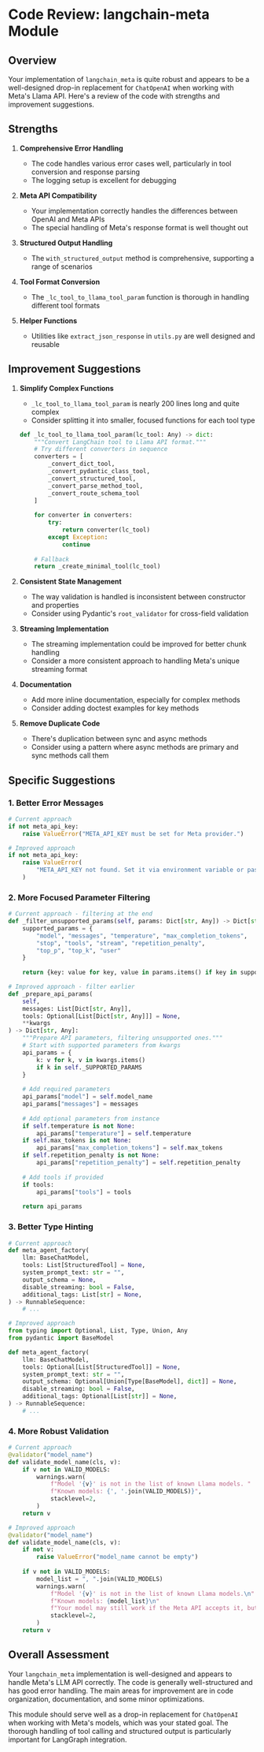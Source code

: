 # Code Review: langchain-meta Module

## Overview

Your implementation of `langchain_meta` is quite robust and appears to be a well-designed drop-in replacement for `ChatOpenAI` when working with Meta's Llama API. Here's a review of the code with strengths and improvement suggestions.

## Strengths

1. **Comprehensive Error Handling**
   - The code handles various error cases well, particularly in tool conversion and response parsing
   - The logging setup is excellent for debugging

2. **Meta API Compatibility**
   - Your implementation correctly handles the differences between OpenAI and Meta APIs
   - The special handling of Meta's response format is well thought out

3. **Structured Output Handling**
   - The `with_structured_output` method is comprehensive, supporting a range of scenarios

4. **Tool Format Conversion**
   - The `_lc_tool_to_llama_tool_param` function is thorough in handling different tool formats

5. **Helper Functions**
   - Utilities like `extract_json_response` in `utils.py` are well designed and reusable

## Improvement Suggestions

1. **Simplify Complex Functions**
   - `_lc_tool_to_llama_tool_param` is nearly 200 lines long and quite complex
   - Consider splitting it into smaller, focused functions for each tool type

   ```python
   def _lc_tool_to_llama_tool_param(lc_tool: Any) -> dict:
       """Convert LangChain tool to Llama API format."""
       # Try different converters in sequence
       converters = [
           _convert_dict_tool,
           _convert_pydantic_class_tool,
           _convert_structured_tool,
           _convert_parse_method_tool,
           _convert_route_schema_tool
       ]
       
       for converter in converters:
           try:
               return converter(lc_tool)
           except Exception:
               continue
               
       # Fallback
       return _create_minimal_tool(lc_tool)
   ```

2. **Consistent State Management**
   - The way validation is handled is inconsistent between constructor and properties
   - Consider using Pydantic's `root_validator` for cross-field validation

3. **Streaming Implementation**
   - The streaming implementation could be improved for better chunk handling
   - Consider a more consistent approach to handling Meta's unique streaming format

4. **Documentation**
   - Add more inline documentation, especially for complex methods
   - Consider adding doctest examples for key methods

5. **Remove Duplicate Code**
   - There's duplication between sync and async methods
   - Consider using a pattern where async methods are primary and sync methods call them

## Specific Suggestions

### 1. Better Error Messages

```python
# Current approach
if not meta_api_key:
    raise ValueError("META_API_KEY must be set for Meta provider.")

# Improved approach
if not meta_api_key:
    raise ValueError(
        "META_API_KEY not found. Set it via environment variable or pass it directly to the constructor."
    )
```

### 2. More Focused Parameter Filtering

```python
# Current approach - filtering at the end
def _filter_unsupported_params(self, params: Dict[str, Any]) -> Dict[str, Any]:
    supported_params = {
        "model", "messages", "temperature", "max_completion_tokens", 
        "stop", "tools", "stream", "repetition_penalty", 
        "top_p", "top_k", "user"
    }
    
    return {key: value for key, value in params.items() if key in supported_params}

# Improved approach - filter earlier
def _prepare_api_params(
    self, 
    messages: List[Dict[str, Any]], 
    tools: Optional[List[Dict[str, Any]]] = None,
    **kwargs
) -> Dict[str, Any]:
    """Prepare API parameters, filtering unsupported ones."""
    # Start with supported parameters from kwargs
    api_params = {
        k: v for k, v in kwargs.items() 
        if k in self._SUPPORTED_PARAMS
    }
    
    # Add required parameters
    api_params["model"] = self.model_name
    api_params["messages"] = messages
    
    # Add optional parameters from instance
    if self.temperature is not None:
        api_params["temperature"] = self.temperature
    if self.max_tokens is not None:
        api_params["max_completion_tokens"] = self.max_tokens
    if self.repetition_penalty is not None:
        api_params["repetition_penalty"] = self.repetition_penalty
    
    # Add tools if provided
    if tools:
        api_params["tools"] = tools
        
    return api_params
```

### 3. Better Type Hinting

```python
# Current approach
def meta_agent_factory(
    llm: BaseChatModel,
    tools: List[StructuredTool] = None,
    system_prompt_text: str = "",
    output_schema = None,
    disable_streaming: bool = False,
    additional_tags: List[str] = None,
) -> RunnableSequence:
    # ...

# Improved approach
from typing import Optional, List, Type, Union, Any
from pydantic import BaseModel

def meta_agent_factory(
    llm: BaseChatModel,
    tools: Optional[List[StructuredTool]] = None,
    system_prompt_text: str = "",
    output_schema: Optional[Union[Type[BaseModel], dict]] = None,
    disable_streaming: bool = False,
    additional_tags: Optional[List[str]] = None,
) -> RunnableSequence:
    # ...
```

### 4. More Robust Validation

```python
# Current approach
@validator("model_name")
def validate_model_name(cls, v):
    if v not in VALID_MODELS:
        warnings.warn(
            f"Model '{v}' is not in the list of known Llama models. "
            f"Known models: {', '.join(VALID_MODELS)}",
            stacklevel=2,
        )
    return v

# Improved approach
@validator("model_name")
def validate_model_name(cls, v):
    if not v:
        raise ValueError("model_name cannot be empty")
        
    if v not in VALID_MODELS:
        model_list = ", ".join(VALID_MODELS)
        warnings.warn(
            f"Model '{v}' is not in the list of known Llama models.\n"
            f"Known models: {model_list}\n"
            f"Your model may still work if the Meta API accepts it, but hasn't been tested.",
            stacklevel=2,
        )
    return v
```

## Overall Assessment

Your `langchain_meta` implementation is well-designed and appears to handle Meta's LLM API correctly. The code is generally well-structured and has good error handling. The main areas for improvement are in code organization, documentation, and some minor optimizations.

This module should serve well as a drop-in replacement for `ChatOpenAI` when working with Meta's models, which was your stated goal. The thorough handling of tool calling and structured output is particularly important for LangGraph integration.